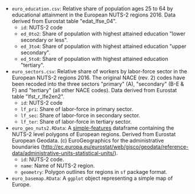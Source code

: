 - `euro_education.csv`: Relative share of population ages 25 to 64 by educational attainment in the European NUTS-2 regions 2016. Data derived from Eurostat table "edat_lfse_04".
  - `id`: NUTS-2 code
  - `ed_0to2`: Share of population with highest attained education "lower secondary or less".
  - `ed_3to4`: Share of population with highest attained education "upper secondary".
  - `ed_5to8`: Share of population with highest attained education "tertiary".
- `euro_sectors.csv`: Relative share of workers by labor-force sector in the European NUTS-2 regions 2016. The original NACE (rev. 2) codes have been recoded into the three sectors "primary" (A), "secondary" (B-E & F) and "tertiary" (all other NACE codes). Data derived from Eurostat table "lfst_r_lfe2en2".
  - `id`: NUTS-2 code
  - `lf_pri`: Share of labor-force in primary sector.
  - `lf_sec`: Share of labor-force in secondary sector.
  - `lf_ter`: Share of labor-force in tertiary sector.
- `euro_geo_nuts2.RData`: A [simple-features](https://cran.r-project.org/package=sf) dataframe containing the NUTS-2 level polygons of European regions. Derived from Eurostat European Geodata. (c) EuroGeographics for the administrative boundaries (http://ec.europa.eu/eurostat/web/gisco/geodata/reference-data/administrative-units-statistical-units/).
  - `id`: NUTS-2 code.
  - `name`: Name of NUTS-2 region.
  - `geometry`: Polygon outlines for regions in `sf` package format.
- `euro_basemap.RData`: A `ggplot` object representing a simple map of Europe.
